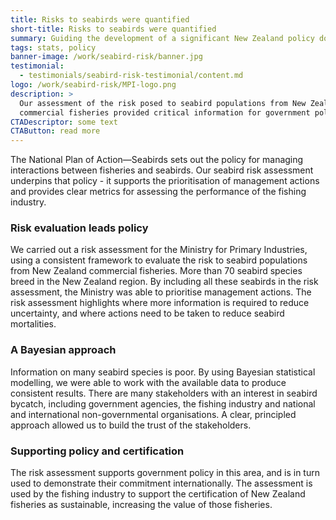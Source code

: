 ```yaml
---
title: Risks to seabirds were quantified
short-title: Risks to seabirds were quantified
summary: Guiding the development of a significant New Zealand policy document
tags: stats, policy
banner-image: /work/seabird-risk/banner.jpg
testimonial:
  - testimonials/seabird-risk-testimonial/content.md
logo: /work/seabird-risk/MPI-logo.png
description: >
  Our assessment of the risk posed to seabird populations from New Zealand’s
  commercial fisheries provided critical information for government policy.
CTADescriptor: some text
CTAButton: read more
---
```


The National Plan of Action&mdash;Seabirds sets out the policy for managing
interactions between fisheries and seabirds. Our seabird risk assessment
underpins that policy - it supports the prioritisation of management actions
and provides clear metrics for assessing the performance of the fishing
industry.

<!--more-->

### Risk evaluation leads policy

We carried out a risk assessment for the Ministry for Primary Industries,
using a consistent framework to evaluate the risk to seabird populations from
New Zealand commercial fisheries. More than 70 seabird species breed in the
New Zealand region. By including all these seabirds in the
risk assessment, the Ministry was able to prioritise management actions.
The risk assessment highlights where more information is required to reduce
 uncertainty, and where actions need to be taken to reduce seabird mortalities.

### A Bayesian approach

Information on many seabird species is poor. By using Bayesian statistical
modelling, we were able to work with the available data to produce consistent
results. There are many stakeholders with an interest in seabird
bycatch, including government agencies, the fishing industry and national
and international non-governmental organisations.
A clear, principled approach allowed us to build the trust of the stakeholders.

### Supporting policy and certification

The risk assessment supports government policy in this area, and is in turn used
 to demonstrate their commitment internationally. The assessment
is used by the fishing industry to support the certification of New Zealand
 fisheries as sustainable, increasing the value of those fisheries.
